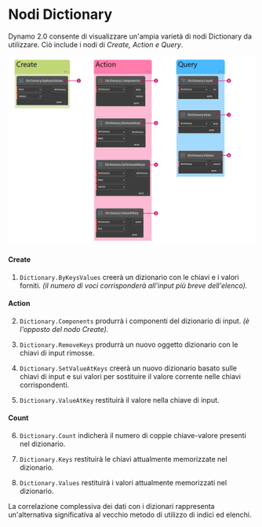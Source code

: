 # Nodi Dictionary

Dynamo 2.0 consente di visualizzare un'ampia varietà di nodi Dictionary da utilizzare. Ciò include i nodi di _Create, Action e Query_.

![](../images/5-5/2/dictionarynodes-nodes.jpg)

#### Create

1. `Dictionary.ByKeysValues` creerà un dizionario con le chiavi e i valori forniti. _(il numero di voci corrisponderà all'input più breve dell'elenco)._

#### Action

2. `Dictionary.Components` produrrà i componenti del dizionario di input. _(è l'opposto del nodo Create)._

3. `Dictionary.RemoveKeys` produrrà un nuovo oggetto dizionario con le chiavi di input rimosse.

4. `Dictionary.SetValueAtKeys` creerà un nuovo dizionario basato sulle chiavi di input e sui valori per sostituire il valore corrente nelle chiavi corrispondenti.

5. `Dictionary.ValueAtKey` restituirà il valore nella chiave di input.

#### Count

6. `Dictionary.Count` indicherà il numero di coppie chiave-valore presenti nel dizionario.

7. `Dictionary.Keys` restituirà le chiavi attualmente memorizzate nel dizionario.

8. `Dictionary.Values` restituirà i valori attualmente memorizzati nel dizionario.

La correlazione complessiva dei dati con i dizionari rappresenta un'alternativa significativa al vecchio metodo di utilizzo di indici ed elenchi.
